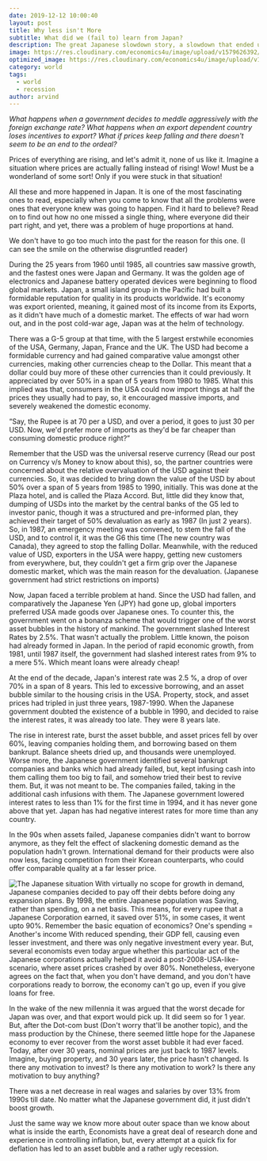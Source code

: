 ```yaml
---
date: 2019-12-12 10:00:40
layout: post
title: Why less isn't More
subtitle: What did we (fail to) learn from Japan?
description: The great Japanese slowdown story, a slowdown that ended up in a long drawn recession lasting for over 2 decades.
image: https://res.cloudinary.com/economics4u/image/upload/v1579626392/oliver-cole-6x5y2V4qgf4-unsplash_al29l8.jpg
optimized_image: https://res.cloudinary.com/economics4u/image/upload/v1579626392/oliver-cole-6x5y2V4qgf4-unsplash_al29l8.jpg
category: world
tags:
  - world
  - recession
author: arvind
---
```


<em>What happens when a government decides to meddle aggressively with the foreign exchange rate?</em>
<em>What happens when an export dependent country loses incentives to export?</em>
<em>What if prices keep falling and there doesn't seem to be an end to the ordeal?</em>

Prices of everything are rising, and let's admit it, none of us like it. Imagine a situation where prices are actually falling instead of rising! Wow! Must be a wonderland of some sort! Only if you were stuck in that situation!


All these and more happened in Japan. It is one of the most fascinating ones to read, especially when you come to know that all the problems were ones that everyone knew was going to happen. Find it hard to believe? Read on to find out how no one missed a single thing, where everyone did their part right, and yet, there was a problem of huge proportions at hand.

We don't have to go too much into the past for the reason for this one. (I can see the smile on the otherwise disgruntled reader)

During the 25 years from 1960 until 1985, all countries saw massive growth, and the fastest ones were Japan and Germany. It was the golden age of electronics and Japanese battery operated devices were beginning to flood global markets. Japan, a small island group in the Pacific had built a formidable reputation for quality in its products worldwide. It's economy was export oriented, meaning, it gained most of its income from its Exports, as it didn't have much of a domestic market. The effects of war had worn out, and in the post cold-war age, Japan was at the helm of technology.

There was a G-5 group at that time, with the 5 largest erstwhile economies of the USA, Germany, Japan, France and the UK.
The USD had become a formidable currency and had gained comparative value amongst other currencies, making other currencies cheap to the Dollar. This meant that a dollar could buy more of these other currencies than it could previously. It appreciated by over 50% in a span of 5 years from 1980 to 1985.
What this implied was that, consumers in the USA could now import things at half the prices they usually had to pay, so, it encouraged massive imports, and severely weakened the domestic economy.

<q>Say, the Rupee is at 70 per a USD, and over a period, it goes to just 30 per USD. Now, we'd prefer more of imports as they'd be far cheaper than consuming domestic produce right?</q>

Remember that the USD was the universal reserve currency (Read our post on Currency v/s Money to know about this), so, the partner countries were concerned about the relative overvaluation of the USD against their currencies. So, it was decided to bring down the value of the USD by about 50% over a span of 5 years from 1985 to 1990, initially. This was done at the Plaza hotel, and is called the Plaza Accord.
But, little did they know that, dumping of USDs into the market by the central banks of the G5 led to investor panic, though it was a structured and pre-informed plan, they achieved their target of 50% devaluation as early as 1987 (In just 2 years). So, in 1987, an emergency meeting was convened, to stem the fall of the USD, and to control it, it was the G6 this time (The new country was Canada), they agreed to stop the falling Dollar.
Meanwhile, with the reduced value of USD, exporters in the USA were happy, getting new customers from everywhere, but, they couldn't get a firm grip over the Japanese domestic market, which was the main reason for the devaluation. (Japanese government had strict restrictions on imports)

Now, Japan faced a terrible problem at hand. Since the USD had fallen, and comparatively the Japanese Yen (JPY) had gone up, global importers preferred USA made goods over Japanese ones. To counter this, the government went on a bonanza scheme that would trigger one of the worst asset bubbles in the history of mankind.
The government slashed Interest Rates by 2.5%. That wasn't actually the problem. Little known, the poison had already formed in Japan. In the period of rapid economic growth, from 1981, until 1987 itself, the government had slashed interest rates from 9% to a mere 5%. Which meant loans were already cheap!

At the end of the decade, Japan's interest rate was 2.5 %, a drop of over 70% in a span of 8 years. This led to excessive borrowing, and an asset bubble similar to the housing crisis in the USA. Property, stock, and asset prices had tripled in just three years, 1987-1990.
When the Japanese government doubted the existence of a bubble in 1990, and decided to raise the interest rates, it was already too late. They were 8 years late.

The rise in interest rate, burst the asset bubble, and asset prices fell by over 60%, leaving companies holding them, and borrowing based on them bankrupt. Balance sheets dried up, and thousands were unemployed. Worse more, the Japanese government identified several bankrupt companies and banks which had already failed, but, kept infusing cash into them calling them too big to fail, and somehow tried their best to revive them. But, it was not meant to be. The companies failed, taking in the additional cash infusions with them. The Japanese government lowered interest rates to less than 1% for the first time in 1994, and it has never gone above that yet. Japan has had negative interest rates for more time than any country.

In the 90s when assets failed, Japanese companies didn't want to borrow anymore, as they felt the effect of slackening domestic demand as the population hadn't grown. International demand for their products were also now less, facing competition from their Korean counterparts, who could offer comparable quality at a far lesser price.

![The Japanese situation](https://res.cloudinary.com/economics4u/image/upload/v1579627053/japanese%20situation.jpg)
With virtually no scope for growth in demand, Japanese companies decided to pay off their debts before doing any expansion plans. By 1998, the entire Japanese population was Saving, rather than spending, on a net basis.
This means, for every rupee that a Japanese Corporation earned, it saved over 51%, in some cases, it went upto 90%. Remember the basic equation of economics?
One's spending = Another's income
With reduced spending, their GDP fell, causing even lesser investment, and there was only negative investment every year.
But, several economists even today argue whether this particular act of the Japanese corporations actually helped it avoid a post-2008-USA-like-scenario, where asset prices crashed by over 80%. Nonetheless, everyone agrees on the fact that, when you don't have demand, and you don't have corporations ready to borrow, the economy can't go up, even if you give loans for free.

In the wake of the new millennia it was argued that the worst decade for Japan was over, and that export would pick up. It did seem so for 1 year. But, after the Dot-com bust (Don't worry that'll be another topic), and the mass production by the Chinese, there seemed little hope for the Japanese economy to ever recover from the worst asset bubble it had ever faced.
Today, after over 30 years, nominal prices are just back to 1987 levels. Imagine, buying property, and 30 years later, the price hasn't changed. Is there any motivation to invest? Is there any motivation to work? Is there any motivation to buy anything?

There was a net decrease in real wages and salaries by over 13% from 1990s till date. No matter what the Japanese government did, it just didn't boost growth.

Just the same way we know more about outer space than we know about what is inside the earth, Economists have a great deal of research done and experience in controlling inflation, but, every attempt at a quick fix for deflation has led to an asset bubble and a rather ugly recession.